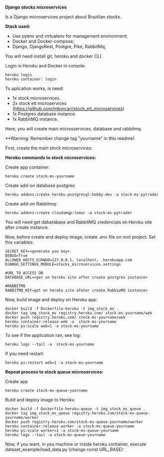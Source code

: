 **Django stocks microservices**

Is a Django microservices project about Brazilian stocks.

**Stack used:**

- Use pyenv and virtualenv for management environment;
- Docker and Docker-compose;
- Django, DjangoRest, Postgre, Pike, RabbitMq;


You will need install git, heroku and docker CLI.

Login in Heroku and Docker in console.

```
heroku login
heroku container: login
```
To aplication works, is need:

- 1x stock microservices.
- 2x stock etl microservices (https://github.com/mborcari/stock_etl_microservices)
- 1x Postgres database instance.
- 1x RabbitMQ instance.

Here, you will create main microsservices, database and rabbitmq. 

**Warning: Remember change tag "yourname" in this readme!.

First, create the main stock microservices:

  **Heroku commands to stock microservices:**
  
  Create app container:
  ```
  heroku create stock-ms-yourname
  ```

  Create add-on database postgres:
  ```
  heroku addons:create heroku-postgresql:hobby-dev -a stock-ms-pytrader
  ```

  Create add-on Rabbitmq:
  ```
  heroku addons:create cloudamqp:lemur -a stock-ms-pytrader
  ```

  You will need get dabatabase and RabbitMQ credencials on Heroku site after create instance.
  
  Now, before create and deploy image, create .env file on root project. Set this variables:
  
  ```
  SECRET_KEY=<generate you key>
  DEBUG=True
  ALLOWED_HOSTS_DJANGO=127.0.0.1, localhost, .herokuapp.com
  DJANGO_SETTINGS_MODULE=stocks_microservices.settings

  #URL TO ACCESS DB
  DATABASE_URL=<get on heroku site after create postgres instance>

  #RABBITMQ
  RABBITMQ_KEY=get on heroku site afeter create RabbiwMQ instance>
  ```
 
  Now, build image and deploy on Heroku app:
  ```
  docker build -f Dockerfile-heroku -t img_stock_ms .
  docker tag img_stock_ms registry.heroku.com/ stock-ms-yourname/web
  docker push registry.heroku.com/ stock-ms-yourname/web
  heroku container:release web -a  stock-ms-yourname
  heroku ps:scale web=1 -a stock-ms-yourname
  ```

  To see if the application ran, see log:
  ```
  heroku logs --tail -a  stock-ms-yourname
  ```
  
  If you need restart:
  ```
  heroku ps:restart web=1 -a stock-ms-yourname
  ```

**Repeat process to stock queue microservices:**

  Create app
  ```
  heroku create stock-ms-queue-yourname
  ```

  Build and deploy image to Heroku
  ```
  docker build -f Dockerfile-heroku-queue -t img_stock_ms_queue .
  docker tag img_stock_ms_queue registry.heroku.com/stock-ms-queue-yourname/worker
  docker push registry.heroku.com/stock-ms-queue-yourname/worker
  heroku container:release worker -a stock-ms-queue-yourname
  heroku ps:scale worker=1 -a stock-ms-queue-yourname
  heroku logs --tail -a stock-ms-queue-yourname
  ```


Now, if you want, in you machine or inside heroku container, execute dataset_example/load_data.py (change const URL_BASE):
